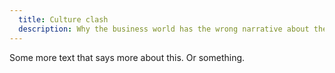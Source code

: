 ```yaml
---
  title: Culture clash
  description: Why the business world has the wrong narrative about the human person
---
```


Some more text that says more about this. Or something.